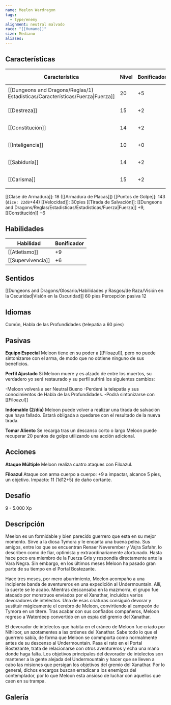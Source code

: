```yaml
---
name: Meelon Wardragon
tags:
  - type/enemy
alignment: neutral malvado
race: "[[Humano]]"
size: Mediano
aliases:
---
```


## Características

| Característica                                                                 | Nivel | Bonificador | Lanzar dado      |
| ------------------------------------------------------------------------------ | ----- | ----------- | ---------------- |
| [[Dungeons and Dragons/Reglas/1) Estadisticas/Características/Fuerza\|Fuerza]] | 20    | +5          | `dice: 1d20 + 0` |
| [[Destreza]]                                                                   | 15    | +2          | `dice: 1d20 + 0` |
| [[Constitución]]                                                               | 14    | +2          | `dice: 1d20 + 0` |
| [[Inteligencia]]                                                               | 10    | +0          | `dice: 1d20 + 0` |
| [[Sabiduría]]                                                                  | 14    | +2          | `dice: 1d20 + 0` |
| [[Carisma]]                                                                    | 15    | +2          | `dice: 1d20 + 0` |

[[Clase de Armadura]]: 18 ([[Armadura de Placas]])
[[Puntos de Golpe]]: 143 (`dice: 22d8`+44)
[[Velocidad]]: 30pies
[[Tirada de Salvación]]: [[Dungeons and Dragons/Reglas/Estadisticas/Estadisticas/Fuerza|Fuerza]] +9, [[Constitución]] +6

## Habilidades

| Habilidad         | Bonificador |
| ----------------- | ----------- |
| [[Atletismo]]     | +9          |
| [[Supervivencia]] | +6          |

## Sentidos

[[Dungeons and Dragons/Glosario/Habilidades y Rasgos/de Raza/Visión en la Oscuridad|Visión en la Oscuridad]] 60 pies
Percepción pasiva 12

## Idiomas

Común, Habla de las Profundidades (telepatía a 60 pies)

## Pasivas

**Equipo Especial**
Meloon tiene en su poder a [[Filoazul]], pero no puede sintonizarse con el arma, de modo que no obtiene ninguno de sus beneficios.

**Perfil Ajustado**
Si Meloon muere y es alzado de entre los muertos, su verdadero yo será restaurado y su perfil sufrirá los siguientes cambios:

-Meloon volverá a ser Neutral Bueno
-Perderá la telepatía y sus conocimientos de Habla de las Profundidades.
-Podrá sintonizarse con [[Filoazul]]

**Indomable (2/día)**
Meloon puede volver a realizar una tirada de salvación que haya fallado. Estará obligada a quedarse con el resultado de la nueva tirada.

**Tomar Aliento**
Se recarga tras un descanso corto o largo
Meloon puede recuperar 20  puntos de golpe utilizando una acción adicional.

## Acciones

**Ataque Múltiple**
Meloon realiza cuatro ataques con Filoazul.

**Filoazul**
Ataque con arma cuerpo a cuerpo: +9 a impactar, alcance 5 pies, un objetivo.
Impacto: 11 (1d12+5) de daño cortante.

## Desafío

9 - 5.000 Xp

## Descripción

Meelon es un formidable y bien parecido guerrero que esta en su mejor momento. Sirve a la diosa Tymora y le encanta una buena pelea. Sus amigos, entre los que se encuentran Renaer Neverember y Vajra Safahr, lo describen como de fiar, optimista y extraordinariamente afortunado. Hasta hace poco era miembro de la Fuerza Gris y respondía directamente ante la Vara Negra. Sin embargo, en los últimos meses Meloon ha pasado gran parte de su tiempo en el Portal Bostezante.

Hace tres meses, por mero aburrimiento, Meelon acompaño a una incipiente banda de aventureros en una expedición al Undermountain. 
Allí, la suerte se le acabo. Mientras descansaba en la mazmorra, el grupo fue atacado por monstruos enviados por el Xanathar, incluidos varios devoradores de intelectos. 
Una de esas criaturas consiguió devorar y sustituir mágicamente el cerebro de Meloon, convirtiendo al campeón de Tymora en un títere. Tras acabar con sus confiados compañeros, Meloon regreso a Waterdeep convertido en un espía del gremio del Xanathar.

El devorador de intelectos que habita en el cráneo de Meloon fue criado por Nihiloor, un azotamentes a las ordenes del Xanathar. Sabe todo lo que el guerrero sabía, de forma que Meloon se commporta como normalmente antes de su descenso al Undermountain. Pasa el rato en el Portal Bostezante, trata de relacionarse con otros aventureros y echa una mano donde haga falta. 
Los objetivos principales del devorador de intelectos son mantener a la gente alejada del Undermountain y hacer que se lleven a cabo las misiones que persigan los objetivos del gremio del Xanathar. Por lo general, dichos encargos buscan erradicar a los enemigos del contemplador, por lo que Meloon esta ansioso de luchar con aquellos que caen en su trampa.

## Galería


